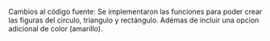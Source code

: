 Cambios al código fuente:
Se implementaron las funciones para poder crear las figuras del circulo, triangulo y rectángulo. Adémas de incluir una opcion adicional de color (amarillo).
